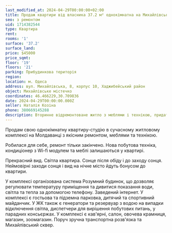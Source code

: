 ```yaml
---
last_modified_at: 2024-04-29T00:00:00+02:00
title: Продаж квартири від власника 37.2 м² однокімнатна на Михайлівській
seo: з ремонтом
uid: 1714382544
type: Квартира
rent:
rooms: '1'
surface: '37.2'
surface_land:
price: $45000
price_sqmt:
floor: '19'
floors: '21'
parking: Прибудинкова територія
region:
location: м. Одеса
address: вул. Михайлівська, 8, корпус 10, Хаджибейський район
object: Михайлівське містечко
coordinates: 46.466229,30.709836
date: 2024-04-29T00:00:00.000Z
seller: Наталія Козіна
phone: 380669145288
description: Вторинне відремонтоване житло з меблями і технікою, придатне і готове для проживання
---
```


Продам свою однокімнатну квартиру-студію в сучасному житловому комплексі на Молдаванці з якісним ремонтом, меблями та технікою.

Робилася для себе, ремонт тільки закінчено. Нова побутова техніка, кондиціонер з Wi-fi модулем та меблі залишаються у квартирі.

Прекрасний вид. Світла квартира. Сонце після обіду і до заходу сонця. Неймовірні заходи сонця і вид на нічне місто йдуть бонусом до квартири.

У комплексі організована система Розумний будинок, що дозволяє регулювати температуру приміщення та дивитися показання води, світла та тепла за допомогою телефону. Заведений інтернет. У комплексі є гостьова та підземна парковка, дитячий та спортивний майданчик. У ЖК також є генератори та резервуар з водою на випадки відключення світла, диспетчери для вирішення побутових питань, у парадних консьєржах. У комплексі є кав'ярні, салон, овочева крамниця, магазин, зоомагазин. Поруч зручна транспортна розв'язка та Михайлівський сквер.
